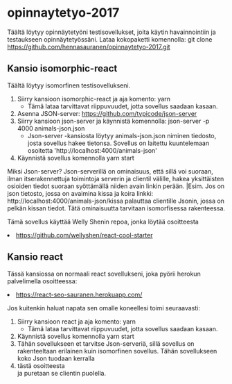 # opinnaytetyo-2017
Täältä löytyy opinnäytetyöni testisovellukset, joita käytin havainnointiin ja testaukseen opinnäytetyössäni.
Lataa kokopaketti komennolla:
git clone https://github.com/hennasauranen/opinnaytetyo-2017.git


<h2>Kansio isomorphic-react</h2>

Täältä löytyy isomorfinen testisovellukseni.

1. Siirry kansioon isomorphic-react ja aja komento: yarn
    - Tämä lataa tarvittavat riippuvuudet, jotta sovellus saadaan kasaan.
2. Asenna JSON-server: https://github.com/typicode/json-server
3. Siirry kansioon json-server ja käynnistä komennolla: json-server -p 4000 animals-json.json
    - Json-server -kansiosta löytyy animals-json.json niminen tiedosto, josta sovellus hakee tietonsa. Sovellus on laitettu kuuntelemaan osoitetta 'http://localhost:4000/animals-json'
4. Käynnistä sovellus komennolla yarn start

Miksi Json-server?
Json-serverillä on ominaisuus, että sillä voi suoraan, ilman itserakennettuja toimintoja serverin ja clientil välille, hakea yksittäisten osioiden tiedot suoraan syöttämällä niiden avain linkin perään. 
|Esim. Jos on json tietosto, jossa on avaimina kissa ja koira linkki: http://localhost:4000/animals-json/kissa palauttaa clientille Jsonin, jossa on pelkän kissan tiedot.
Tätä ominaisuutta tarvitaan isomorfisessa rakenteessa.

Tämä sovellus käyttää Welly Shenin repoa, jonka löytää osoitteesta <li href="https://github.com/wellyshen/react-cool-starter">https://github.com/wellyshen/react-cool-starter</li> 

<h2>Kansio react</h2>

Tässä kansiossa on normaali react sovellukseni, joka pyörii herokun palvelimella osoitteessa: <li href="https://react-seo-sauranen.herokuapp.com/">https://react-seo-sauranen.herokuapp.com/</li>

Jos kuitenkin haluat napata sen omalle koneellesi toimi seuraavasti:
1. Siirry kansioon react ja aja komento: yarn
    - Tämä lataa tarvittavat riippuvuudet, jotta sovellus saadaan kasaan.
4. Käynnistä sovellus komennolla yarn start
5. Tähän sovellukseen et tarvitse Json-serveriä, sillä sovellus on rakenteeltaan erilainen kuin isomorfinen sovellus. Tähän sovellukseen koko Json tuodaan kerralla <li href="https://api.myjson.com/bins/1aeuin">tästä osoitteesta</li> ja puretaan se clientin puolella. 
